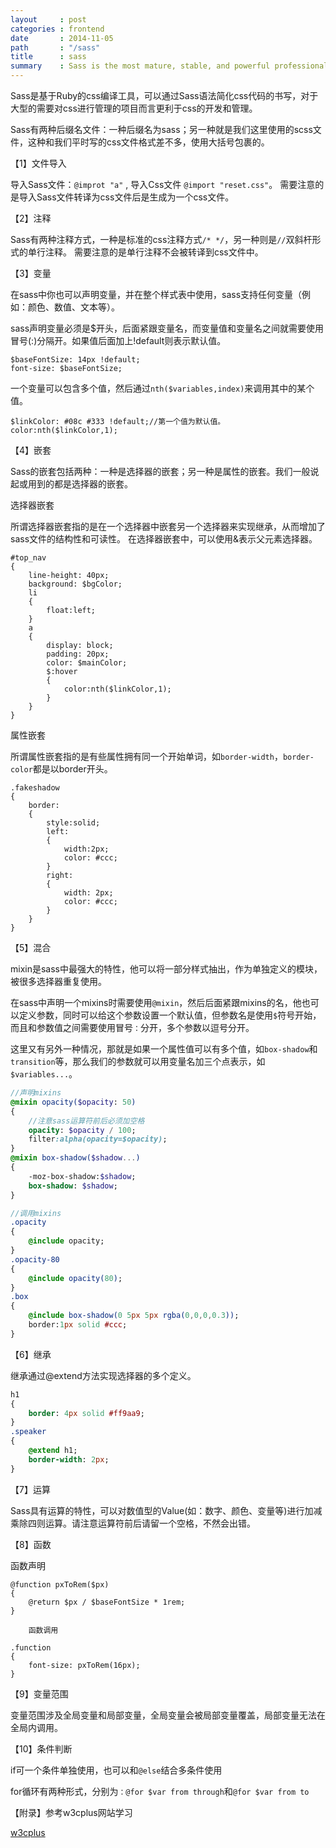 ```yaml
---
layout     : post
categories : frontend
date       : 2014-11-05
path       : "/sass"
title      : sass
summary    : Sass is the most mature, stable, and powerful professional grade CSS extension language in the world.
---
```

Sass是基于Ruby的css编译工具，可以通过Sass语法简化css代码的书写，对于大型的需要对css进行管理的项目而言更利于css的开发和管理。

 Sass有两种后缀名文件：一种后缀名为sass；另一种就是我们这里使用的scss文件，这种和我们平时写的css文件格式差不多，使用大括号包裹的。

【1】文件导入

导入Sass文件：`@improt "a"` , 导入Css文件 `@import "reset.css"`。
需要注意的是导入Sass文件转译为css文件后是生成为一个css文件。

【2】注释

Sass有两种注释方式，一种是标准的css注释方式`/* */`，另一种则是`//`双斜杆形式的单行注释。
需要注意的是单行注释不会被转译到css文件中。

【3】变量

在sass中你也可以声明变量，并在整个样式表中使用，sass支持任何变量（例如：颜色、数值、文本等）。

sass声明变量必须是$开头，后面紧跟变量名，而变量值和变量名之间就需要使用冒号(:)分隔开。如果值后面加上!default则表示默认值。

```
$baseFontSize: 14px !default;
font-size: $baseFontSize;
```

一个变量可以包含多个值，然后通过`nth($variables,index)`来调用其中的某个值。

```
$linkColor: #08c #333 !default;//第一个值为默认值。
color:nth($linkColor,1);
```

【4】嵌套

Sass的嵌套包括两种：一种是选择器的嵌套；另一种是属性的嵌套。我们一般说起或用到的都是选择器的嵌套。

选择器嵌套

所谓选择器嵌套指的是在一个选择器中嵌套另一个选择器来实现继承，从而增加了sass文件的结构性和可读性。
在选择器嵌套中，可以使用&表示父元素选择器。

```
#top_nav
{
    line-height: 40px;
    background: $bgColor;
    li
    {
        float:left;
    }
    a
    {
        display: block;
        padding: 20px;
        color: $mainColor;
        $:hover
        {
            color:nth($linkColor,1);
        }
    }
}
```

属性嵌套 

所谓属性嵌套指的是有些属性拥有同一个开始单词，如`border-width`，`border-color`都是以border开头。

```
.fakeshadow
{
    border:
    {
        style:solid;
        left: 
        {
            width:2px;
            color: #ccc;
        }
        right:
        {
            width: 2px;
            color: #ccc;
        }
    }
}
```

【5】混合

mixin是sass中最强大的特性，他可以将一部分样式抽出，作为单独定义的模块，被很多选择器重复使用。

在sass中声明一个mixins时需要使用`@mixin`，然后后面紧跟mixins的名，他也可以定义参数，同时可以给这个参数设置一个默认值，但参数名是使用`$`符号开始，而且和参数值之间需要使用冒号`：`分开，多个参数以逗号分开。

这里又有另外一种情况，那就是如果一个属性值可以有多个值，如`box-shadow`和`transition`等，那么我们的参数就可以用变量名加三个点表示，如`$variables...`。

```sass
//声明mixins
@mixin opacity($opacity: 50)
{
    //注意sass运算符前后必须加空格
    opacity: $opacity / 100;
    filter:alpha(opacity=$opacity);
}
@mixin box-shadow($shadow...)
{
    -moz-box-shadow:$shadow;
    box-shadow: $shadow;
}

//调用mixins
.opacity
{
    @include opacity;
}
.opacity-80
{
    @include opacity(80);
}
.box
{
    @include box-shadow(0 5px 5px rgba(0,0,0,0.3));
    border:1px solid #ccc;
}
```

【6】继承

继承通过@extend方法实现选择器的多个定义。

```sass
h1
{
    border: 4px solid #ff9aa9;
}
.speaker
{
    @extend h1;
    border-width: 2px;
}
```

【7】运算

Sass具有运算的特性，可以对数值型的Value(如：数字、颜色、变量等)进行加减乘除四则运算。请注意运算符前后请留一个空格，不然会出错。

【8】函数

函数声明

```
@function pxToRem($px)
{
    @return $px / $baseFontSize * 1rem;
}

    函数调用

.function
{
    font-size: pxToRem(16px);
}
```

【9】变量范围

变量范围涉及全局变量和局部变量，全局变量会被局部变量覆盖，局部变量无法在全局内调用。

【10】条件判断

if可一个条件单独使用，也可以和`@else`结合多条件使用

for循环有两种形式，分别为`：@for $var from through`和`@for $var from to`

【附录】参考w3cplus网站学习

[w3cplus]

[w3cplus]: http://www.w3cplus.com/sassguide/index.html


